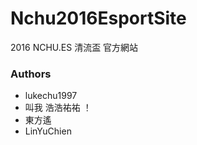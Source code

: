 # Nchu2016EsportSite
2016 NCHU.ES 清流盃 官方網站

### Authors

 * lukechu1997
 * 叫我 浩浩祐祐 ！
 * 東方遙
 * LinYuChien
